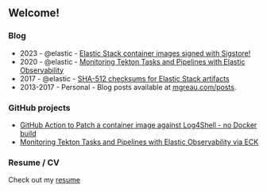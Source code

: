 ## Welcome!


### Blog

- 2023 - @elastic - [Elastic Stack container images signed with Sigstore!](https://www.elastic.co/blog/elastic-stack-container-images-signed-sigstore)
- 2020 - @elastic - [Monitoring Tekton Tasks and Pipelines with Elastic Observability](https://discuss.elastic.co/t/dec-16th-2020-en-monitoring-tekton-tasks-and-pipelines-with-elastic-observability/257567)
- 2017 - @elastic - [SHA-512 checksums for Elastic Stack artifacts](https://www.elastic.co/blog/sha512-checksums-for-elastic-stack-artifacts)
- 2013-2017 - Personal - Blog posts available at [mgreau.com/posts](https://mgreau.com/posts).

### GitHub projects

- [GitHub Action to Patch a container image against Log4Shell - no Docker build](https://github.com/mgreau/log4shell-cpatch)
- [Monitoring Tekton Tasks and Pipelines with Elastic Observability via ECK](https://github.com/mgreau/tekton-pipelines-elastic-o11y)

### Resume / CV

Check out my [resume](https://mgreau.com/resume/resume.html)
